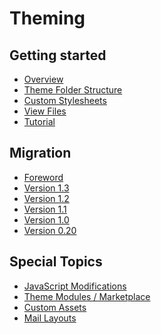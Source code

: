 Theming
=======

Getting started
---------------
* [Overview](overview.md)
* [Theme Folder Structure](structure.md)
* [Custom Stylesheets](css.md)
* [View Files](views.md)
* [Tutorial](tutorial.md)

Migration
---------
* [Foreword](migrate.md)
* [Version 1.3](migrate-1.3.md)
* [Version 1.2](migrate-1.2.md)
* [Version 1.1](migrate-1.1.md)
* [Version 1.0](migrate-1.0.md)
* [Version 0.20](migrate-0.20.md)

Special Topics
---------------
* [JavaScript Modifications](javascript.md)
* [Theme Modules / Marketplace](module.md)
* [Custom Assets](assets.md)
* [Mail Layouts](mail.md)

